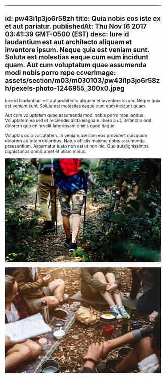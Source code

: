 
---
id: pw43i1p3jo6r58zh
title: Quia nobis eos iste ex et aut pariatur.
publishedAt: Thu Nov 16 2017 03:41:39 GMT-0500 (EST)
desc: Iure id laudantium est aut architecto aliquam et inventore ipsum. Neque quia est veniam sunt. Soluta est molestias eaque cum eum incidunt quam. Aut cum voluptatum quae assumenda modi nobis porro repe
coverImage: assets/section/m03/m030103/pw43i1p3jo6r58zh/pexels-photo-1246955_300x0.jpeg
---




Iure id laudantium est aut architecto aliquam et inventore ipsum. Neque quia est veniam sunt. Soluta est molestias eaque cum eum incidunt quam.
 
Aut cum voluptatum quae assumenda modi nobis porro repellendus. Voluptatem ea sed et reiciendis dicta magnam libero a ut. Distinctio odit dolorem quo enim velit laboriosam omnis quod itaque.
 
Voluptas odio voluptatem. In veniam aperiam eos provident quisquam dolorem ab totam doloribus. Natus officiis maxime nobis assumenda praesentium. Aspernatur iusto non est ut non hic. Quo aut dignissimos dignissimos omnis amet et ullam minus.



![image from pexels.com](assets/section/m03/m030103/pw43i1p3jo6r58zh/pexels-photo-1246955.jpeg)

![image from pexels.com](assets/section/m03/m030103/pw43i1p3jo6r58zh/pexels-photo-1376960.jpeg)


